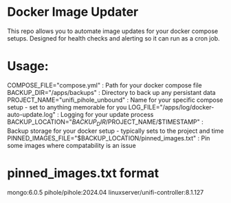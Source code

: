 # Docker Image Updater
This repo allows you to automate image updates for your docker compose setups. Designed for health checks and alerting so it can run as a cron job.

# Usage:
COMPOSE_FILE="compose.yml"                                  : Path for your docker compose file
BACKUP_DIR="/apps/backups"                                  : Directory to back up any persistant data
PROJECT_NAME="unifi_pihole_unbound"                         : Name for your specific compose setup - set to anything memorable for you
LOG_FILE="/apps/log/docker-auto-update.log"                 : Logging for your update process
BACKUP_LOCATION="$BACKUP_DIR/$PROJECT_NAME/$TIMESTAMP"      : Backup storage for your docker setup - typically sets to the project and time
PINNED_IMAGES_FILE="$BACKUP_LOCATION/pinned_images.txt"     : Pin some images where compatability is an issue


# pinned_images.txt format
mongo:6.0.5
pihole/pihole:2024.04
linuxserver/unifi-controller:8.1.127
